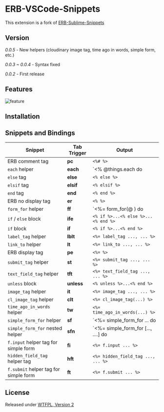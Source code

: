 # ERB-VSCode-Snippets

This extension is a fork of [ERB-Sublime-Snippets](https://github.com/matthewrobertson/ERB-Sublime-Snippets)

## Version

_0.0.5_ - New helpers (cloudinary image tag, time ago in words, simple form, etc.)

_0.0.3 ~ 0.0.4_ - Syntax fixed

_0.0.2_ - First release

## Features

![feature](images/feature.gif?raw=true)

## Installation
<!--
## Manual installation with extension

1. Download [erb-vscode-snippets.vsix](https://raw.githubusercontent.com/rayhanw/vscode-erb-helpers/master/bin/erb-helpers-0.0.5.vsix)
2. Press `F1` enter `ext vsix`
3. Select `erb-vscode-snippets.vsix`

## Manual installation without extension

1. You can just copy the snippets from [snippets.json](https://raw.githubusercontent.com/rayhanw/vscode-erb-helpers/master/snippets/snippets.json)
2. Go to `Preferences > User Snippets` and enter `erb`
3. Paste the snippets code -->

## Snippets and Bindings

| Snippet                               | Tab Trigger | Output                                      |
| ------------------------------------- | ----------- | ------------------------------------------- |
| ERB comment tag                       | **pc**      | `<%# %>`                                    |
| `each` helper                         | **each**    | `<% @things.each do |thing| %> ...`         |
| `else` tag                            | **else**    | `<% else %>`                                |
| `elsif` tag                           | **elsif**   | `<% elsif %>`                               |
| `end` tag                             | **end**     | `<% end %>`                                 |
| ERB no display tag                    | **er**      | `<% %>`                                     |
| `form_for` helper                     | **ff**      | `<%= form_for(@ ) do |f| %> ...`            |
| `if` / `else` block                   | **ife**     | `<% if %>...<% else %>...<% end %>`         |
| `if` block                            | **if**      | `<% if %>...<% end %>`                      |
| `label_tag` helper                    | **lblt**    | `<%= label_tag ..., ... %>`                 |
| `link_to` helper                      | **lt**      | `<%= link_to ..., ... %>`                   |
| ERB display tag                       | **pe**      | `<%= %>`                                    |
| `submit_tag` helper                   | **st**      | `<%= submit_tag ..., ... %>`                |
| `text_field_tag` helper               | **tft**     | `<%= text_field_tag ..., ... %>`            |
| `unless` block                        | **unless**  | `<% unless %>...<% end %>`                  |
| `image_tag` helper                    | **it**      | `<%= image_tag ..., ... %>`                 |
| `cl_image_tag` helper                 | **clt**     | `<%= cl_image_tag(...) %>`                  |
| `time_ago_in_words` helper            | **tw**      | `<%= time_ago_in_words(...) %>`             |
| `simple_form_for` helper              | **sf**      | `<%= simple_form_for ... do |f| %>`         |
| `simple_form_for` nested helper       | **sfn**     | `<%= simple_form_for [..., ....] do |f| %>` |
| `f.input` helper tag for simple form  | **fi**      | `<%= f.input ... %>`                        |
| `hidden_field_tag` helper tag         | **hft**     | `<%= hidden_field_tag ..., ... %>`          |
| `f.submit` helper tag for simple form | **ft**      | `<%= f.submit ... %>`                       |

## License

Released under [WTFPL, Version 2](https://raw.githubusercontent.com/rayhanw/ERB-VSCode-Snippets/master/LICENSE.txt)
